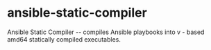 # ansible-static-compiler
Ansible Static Compiler -- compiles Ansible playbooks into v - based amd64 statically compiled executables.
